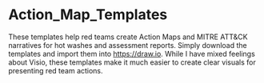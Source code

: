# Action_Map_Templates
These templates help red teams create Action Maps and MITRE ATT&CK narratives for hot washes and assessment reports. Simply download the templates and import them into https://draw.io. While I have mixed feelings about Visio, these templates make it much easier to create clear visuals for presenting red team actions.
